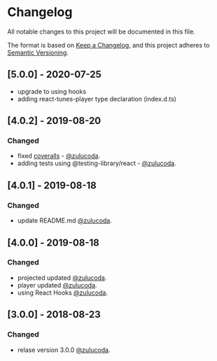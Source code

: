 # Changelog
All notable changes to this project will be documented in this file.

The format is based on [Keep a Changelog](https://keepachangelog.com/en/1.0.0/),
and this project adheres to [Semantic Versioning](https://semver.org/spec/v2.0.0.html).

## [5.0.0] - 2020-07-25
- upgrade to using hooks
- adding react-tunes-player type declaration (index.d.ts)

## [4.0.2] - 2019-08-20
### Changed
- fixed [coveralls](https://coveralls.io/github/zulucoda/react-tunes-player?branch=master) - [@zulucoda](https://github.com/zulucoda).
- adding tests using @testing-library/react - [@zulucoda](https://github.com/zulucoda).

## [4.0.1] - 2019-08-18
### Changed
- update README.md [@zulucoda](https://github.com/zulucoda).

## [4.0.0] - 2019-08-18
### Changed
- projected updated [@zulucoda](https://github.com/zulucoda).
- player updated [@zulucoda](https://github.com/zulucoda).
- using React Hooks [@zulucoda](https://github.com/zulucoda).

## [3.0.0] - 2018-08-23
### Changed
- relase version 3.0.0 [@zulucoda](https://github.com/zulucoda).
